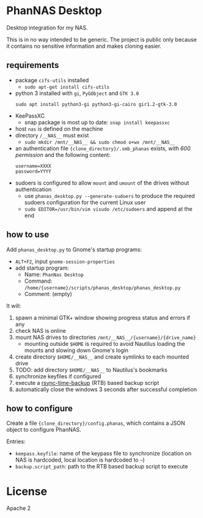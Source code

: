 # PhanNAS Desktop

Desktop integration for my NAS.

This is in no way intended to be generic.
The project is public only because it contains no sensitive information and makes cloning easier.

## requirements

* package `cifs-utils` installed
	* `sudo apt-get install cifs-utils`
* python 3 installed with `gi`, `PyGObject` and `GTK 3.0`
   ```
   sudo apt install python3-gi python3-gi-cairo gir1.2-gtk-3.0
   ```
* KeePassXC
	* snap package is most up to date: `snap install keepassxc`
* host `nas` is defined on the machine
* directory `/__NAS__` must exist
	* `sudo mkdir /mnt/__NAS__ && sudo chmod o+wx /mnt/__NAS__`
* an authentication file `{clone_directory}/.smb_phanas` exists, *with 600 permission* and the following content:
    ```
    username=XXXX
    password=YYYY
    ```
* sudoers is configured to allow `mount` and `umount` of the drives without authentication
	* use `phanas_desktop.py --generate-sudoers` to produce the required sudoers configuration for the current Linux user
	* `sudo EDITOR=/usr/bin/vim visudo /etc/sudoers` and append at the end

## how to use

Add `phanas_desktop.py` to Gnome's startup programs:
* `ALT+F2`, input `gnome-session-properties`
* add startup program:
	* Name: `PhanNas Desktop`
	* Command: `/home/{username}/scripts/phanas_desktop/phanas_desktop.py`
	* Comment: (empty)

It will:

1. spawn a minimal GTK+ window showing progress status and errors if any
2. check NAS is online
3. mount NAS drives to directories `/mnt/__NAS__/{username}/{drive_name}`
	* mounting outside `$HOME` is required to avoid Nautilus loading the mounts and slowing down Gnome's login
4. create directory `$HOME/__NAS__` and create symlinks to each mounted drive
5. TODO: add directory `$HOME/__NAS__` to Nautilus's bookmarks
7. synchronize keyfiles if configured
8. execute a [rsync-time-backup](https://github.com/lesaint/rsync-time-backup) (RTB) based backup script
6. automatically close the windows 3 seconds after successful completion

## how to configure

Create a file `{clone_directory}/config.phanas`, which contains a JSON object to configure PhanNAS.

Entries:

* `keepass.keyfile`: name of the keypass file to synchronize (location on NAS is hardcoded, local location is hardcoded to `~`)
* `backup.script_path`: path to the RTB based backup script to execute

# License

Apache 2
